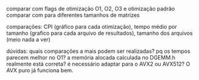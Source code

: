 comparar com flags de otimização O1, O2, O3 e otimização padrão
comparar com para diferentes tamanhos de matrizes

comparações:
CPI (gráfico para cada otimização), tempo médio por tamanho (grafico para cada arquivo de resultados), tamanho dos arquivos (meio nada a ver)

dúvidas:
quais comparações a mais podem ser realizadas?
pq os tempos parecem melhor no O1?
a memória alocada calculada no DGEMM.h realmente está correta?
é necessário adaptar para o AVX2 ou AVX512? O AVX puro já funciona bem.
